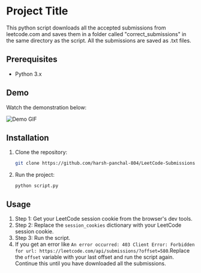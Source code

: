 # Project Title

This python script downloads all the accepted submissions from leetcode.com and saves them in a folder called "correct_submissions" in the same directory as the script. All the submissions are saved as .txt files.

## Prerequisites

- Python 3.x

## Demo

Watch the demonstration below:

![Demo GIF](./resources/Recording%202025-01-05%20183854%20(1).gif)




## Installation

1. Clone the repository:
   ```bash
   git clone https://github.com/harsh-panchal-804/LeetCode-Submissions-Downloader.git
   ```
   
2. Run the project:
   ```
   python script.py
   ```

## Usage

1. Step 1: Get your LeetCode session cookie from the browser's dev tools.
2. Step 2: Replace the `session_cookies` dictionary with your LeetCode session cookie.
3. Step 3: Run the script.
4. If you get an error like `An error occurred: 403 Client Error: Forbidden for url: https://leetcode.com/api/submissions/?offset=580`.Replace the `offset` variable with your last offset and run the script again. Continue this until you have downloaded all the submissions.



